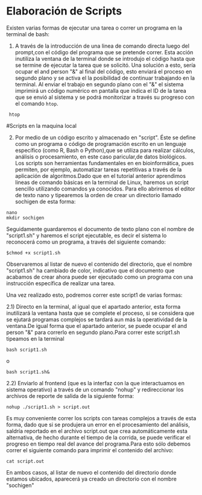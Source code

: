 # Elaboración de Scripts

Existen varias formas de ejecutar una tarea o correr un programa en la terminal de  bash:

 1) A través de la introducción de una linea de comando directa luego del prompt,con el código del programa que se pretende correr. Esta acción inutiliza la ventana de la terminal donde se introdujo el código hasta que se termine de ejecutar la tarea que se solicitó. Una solución a esto, sería ocupar el and person "&" al final del código, esto enviará el proceso en segundo plano y se activa el la posibilidad de continuar trabajando en la terminal. Al enviar el trabajo en segundo plano con el "&" el sistema imprimirá un código numérico en pantalla que indica el ID de la tarea que se envió al sistema y se podrá monitorizar a través su progreso con el comando ```htop```.

```
 htop
```

#Scripts en la maquina local

 2) Por medio de un código escrito y almacenado en "script". Éste se define como un programa o código de programación escrito en un lenguaje específico (como R, Bash o Python),que se utiliza para realizar cálculos, análisis o procesamiento, en este caso paricular,de datos biológicos. Los scripts son herramientas fundamentales en en bioinformática, pues permiten, por ejemplo, automatizar tareas repetitivas a través de la aplicación de algoritmos.Dado que en el tutorial anterior aprendimos lineas de comando básicas en la terminal de Linux, haremos un script sencillo utilizando comandos ya conocidos. Para ello abriremos el editor de texto nano y tipearemos la orden de crear un directorio llamado sochigen de esta forma:
    
```
nano
mkdir sochigen
```


Seguidamente guardaremos el documento de texto plano con el nombre de "script1.sh" y haremos el script ejecutable, es decir el sistema lo reconocerá como un programa, a través del siguiente comando:
```
$chmod +x script1.sh
```
Observaremos al listar de nuevo el contenido del directorio, que el nombre "script1.sh" ha cambiado de color, indicativo que el documento que acabamos de crear ahora puede ser ejecutado como un programa con una instrucción específica de realizar una tarea.

Una vez realizado esto, podremos correr este script1 de varias formas:

2.1) Directo en la terminal, al igual que el apartado anterior, esta forma inutilizará la ventana hasta que se complete el proceso, si se considera que se ejutará programas complejos se tardará aun más la operatividad de la ventana.De igual forma que el apartado anterior, se puede ocupar el and person "&" para correrlo en segundo plano.Para correr este script1.sh tipeamos en la terminal
```
bash script1.sh
```
o
```
bash script1.sh&
```

2.2) Enviarlo al frontend (que es la interfaz con la que interactuamos en sistema operativo) a través de un comando "nohup" y redireccionar los archivos de reporte de salida de la siguiente forma:
```
nohup ./script1.sh > script.out
```

Es muy conveniente correr los scripts con tareas complejos a través de esta forma, dado que si se produjera un error en el procesamiento del análisis, saldría reportado en el archivo script.out que crea automáticamente esta alternativa, de hecho durante el tiempo de la corrida, se puede verificar el progreso en tiempo real del avance del programa.Para esto sólo debemos correr el siguiente comando para imprimir el contenido del archivo:
```
cat script.out
```
En ambos casos, al listar de nuevo el contenido del directorio donde estamos ubicados, aparecerá ya creado un directorio con el nombre "sochigen"



